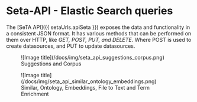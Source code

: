 # Seta-API - Elastic Search queries

The [SeTA API]({{ setaUrls.apiSeta }}) exposes the data and functionality in a consistent JSON format. It has various methods that can be performed on them over HTTP, like *GET, POST, PUT, and DELETE*. Where POST is used to create datasources, and PUT to update datasources.

<figure markdown>
![Image title](/docs/img/seta_api_suggestions_corpus.png)
<figcaption>Suggestions and Corpus </figcaption>
</figure>


<figure markdown>
![Image title](/docs/img/seta_api_similar_ontology_embeddings.png)
<figcaption>Similar, Ontology, Embeddings, File to Text and Term Enrichment</figcaption>
</figure>